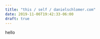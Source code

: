 ```yaml
---
title: "this / self / danielschlomer.com"
date: 2019-11-06T19:42:33-06:00
draft: true
---
```


hello